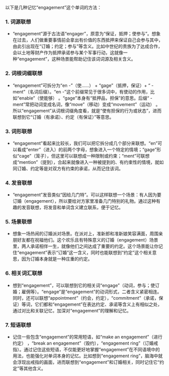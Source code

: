 以下是几种记忆“engagement”这个单词的方法：

### 1. 词源联想
 - “engagement”源于古法语“engager”，原意为“保证，抵押；使参与”。想象在过去，人们做重要事情前会拿出有价值的东西抵押来保证自己会参与其中，由此引出现在“订婚；约定；参与”等含义。比如中世纪的贵族为了达成合作，会以土地等财产作为抵押承诺参与某个军事行动，这就像一种“engagement”，这种场景能帮助记住该词词源及相关含义。

### 2. 词根词缀联想
 - “engagement”可拆分为“en -”（使……） + “gage”（抵押，保证）+ “ - ment”（名词后缀）。“en -”这个前缀常见于很多词中，有使动的作用，比如“enable”（使能够） 。“gage”本身有“抵押品，担保”的意思。后缀“ - ment”常把动词变成名词，像“move”（移动）变成“movement”（运动） 。所以“engagement”从词根词缀角度看，就是“使有担保的行为或状态”，进而联想到它“订婚（有承诺）、约定（有保证）”等意思。

### 3. 词形联想
 - “engagement”看起来比较长，我们可以把它拆分成几个部分来联想。“en”可以看成“enter”（进入）的前两个字母，想象进入一个特定的情境；“gage”形似“cage”（笼子），但这里可以联想成一种限制或约束；“ment”可联想成“mention”（提到），合起来就像进入一种被提到的、有约束性的情境，就如同订婚、约定等是对双方有约束的承诺，从而记住该词。

### 4. 发音联想
 - “engagement”发音类似“因给几门特”。可以这样联想一个场景：有人因为要订婚（engagement），所以要给对方家里准备几门特别的礼物。通过这种有趣的发音联想，将发音和单词含义建立联系，便于记忆。

### 5. 场景联想
 - 想象一场热闹的订婚派对场景。在派对上，准新郎和准新娘笑容满面，周围亲朋好友都在祝福他们。这个欢乐且有特殊意义的订婚（engagement）场景里，两人承诺相伴一生，就像他们之间达成了重要的约定。这个场景能让你记住“engagement”表示“订婚”这一含义，同时也能联想到“约定”这个相关意思，因为订婚本身就是一种庄重的约定。

### 6. 相关词汇联想
 - 想到“engagement”，可以联想到它的相关词“engage”（动词，参与；使订婚；雇佣等）。“engage”是“engagement”的动词形式，二者含义紧密相连。同时，还可以联想“appointment”（约会，约定），“commitment”（承诺，保证）等词，它们都和“engagement”在表达约定、承诺等含义上有相似之处，通过对比和关联记忆，加深对“engagement”的理解和记忆。

### 7. 短语联想
 - 记住一些包含“engagement”的常用短语，如“make an engagement”（进行约定） ，“break an engagement”（毁约），“engagement ring”（订婚戒指）。通过记住这些短语，不仅能更好地掌握“engagement”在不同语境中的用法，也能强化对单词本身的记忆。比如想到“engagement ring”，脑海中就会浮现出戒指的画面，进而联想到“engagement”和订婚相关，同时记住它“约定”等其他含义。 